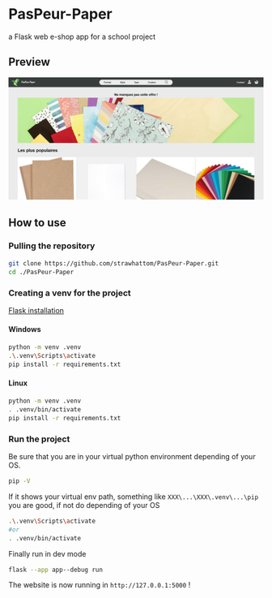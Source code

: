 # PasPeur-Paper

a Flask web e-shop app for a school project

## Preview

<img title="" src="./assets/preview.png" alt="" data-align="center">

## How to use

### Pulling the repository

```bash
git clone https://github.com/strawhattom/PasPeur-Paper.git
cd ./PasPeur-Paper
```

### Creating a venv for the project

[Flask installation](https://flask.palletsprojects.com/en/2.2.x/installation/)

#### Windows

```bash
python -m venv .venv
.\.venv\Scripts\activate
pip install -r requirements.txt
```

#### Linux

```bash
python -m venv .venv
. .venv/bin/activate
pip install -r requirements.txt
```

### Run the project
Be sure that you are in your virtual python environment depending of your OS.
```bash
pip -V
```
If it shows your virtual env path, something like `XXX\...\XXX\.venv\...\pip` you are good, if not do depending of your OS
```bash
.\.venv\Scripts\activate
#or 
. .venv/bin/activate
```
Finally run in dev mode
```bash
flask --app app--debug run
```

The website is now running in `http://127.0.0.1:5000` !

